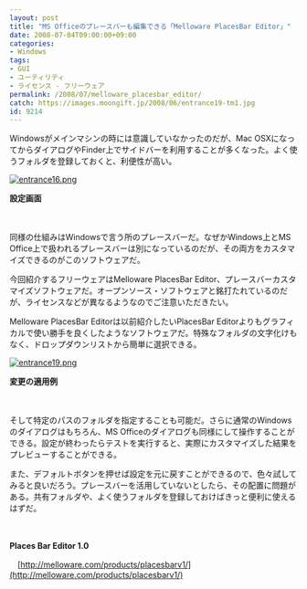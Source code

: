 ```yaml
---
layout: post
title: "MS Officeのプレースバーも編集できる「Melloware PlacesBar Editor」"
date: 2008-07-04T09:00:00+09:00
categories:
- Windows
tags: 
- GUI
- ユーティリティ
- ライセンス - フリーウェア
permalink: /2008/07/melloware_placesbar_editor/
catch: https://images.moongift.jp/2008/06/entrance19-tm1.jpg
id: 9214
---
```

Windowsがメインマシンの時には意識していなかったのだが、Mac OSXになってからダイアログやFinder上でサイドバーを利用することが多くなった。よく使うフォルダを登録しておくと、利便性が高い。

  

[![entrance16.png](https://images.moongift.jp/2008/06/entrance16-tm.jpg)](https://images.moongift.jp/2008/06/entrance16.jpg)  
  
**設定画面**

  

　

  

同様の仕組みはWindowsで言う所のプレースバーだ。なぜかWindows上とMS Office上で扱われるプレースバーは別になっているのだが、その両方をカスタマイズできるのがこのソフトウェアだ。

  

今回紹介するフリーウェアはMelloware PlacesBar Editor、プレースバーカスタマイズソフトウェアだ。オープンソース・ソフトウェアと銘打たれているのだが、ライセンスなどが異なるようなのでご注意いただきたい。

  
  
<!--more-->  

Melloware PlacesBar Editorは以前紹介したいPlacesBar Editorよりもグラフィカルで使い勝手を良くしたようなソフトウェアだ。特殊なフォルダの文字化けもなく、ドロップダウンリストから簡単に選択できる。

  

[![entrance19.png](https://images.moongift.jp/2008/06/entrance19-tm1.jpg)](https://images.moongift.jp/2008/06/entrance191.jpg)  
  
**変更の適用例**

  

　

  

そして特定のパスのフォルダを指定することも可能だ。さらに通常のWindowsのダイアログはもちろん、MS Officeのダイアログも同様にして操作することができる。設定が終わったらテストを実行すると、実際にカスタマイズした結果をプレビューすることができる。

  

また、デフォルトボタンを押せば設定を元に戻すことができるので、色々試してみると良いだろう。プレースバーを活用していないとしたら、その配置に問題がある。共有フォルダや、よく使うフォルダを登録しておけばきっと便利に使えるはずだ。

  

　

  

**Places Bar Editor 1.0**  
  
　[http://melloware.com/products/placesbarv1/](http://melloware.com/products/placesbarv1/)

  
